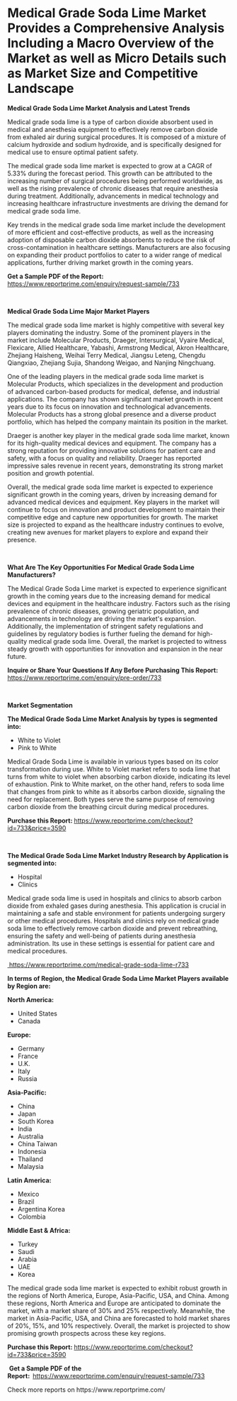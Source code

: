 <p><h1>Medical Grade Soda Lime Market Provides a Comprehensive Analysis Including a Macro Overview of the Market as well as Micro Details such as Market Size and Competitive Landscape</h1></p><p><strong>Medical Grade Soda Lime Market Analysis and Latest Trends</strong></p>
<p><p>Medical grade soda lime is a type of carbon dioxide absorbent used in medical and anesthesia equipment to effectively remove carbon dioxide from exhaled air during surgical procedures. It is composed of a mixture of calcium hydroxide and sodium hydroxide, and is specifically designed for medical use to ensure optimal patient safety.</p><p>The medical grade soda lime market is expected to grow at a CAGR of 5.33% during the forecast period. This growth can be attributed to the increasing number of surgical procedures being performed worldwide, as well as the rising prevalence of chronic diseases that require anesthesia during treatment. Additionally, advancements in medical technology and increasing healthcare infrastructure investments are driving the demand for medical grade soda lime.</p><p>Key trends in the medical grade soda lime market include the development of more efficient and cost-effective products, as well as the increasing adoption of disposable carbon dioxide absorbents to reduce the risk of cross-contamination in healthcare settings. Manufacturers are also focusing on expanding their product portfolios to cater to a wider range of medical applications, further driving market growth in the coming years.</p></p>
<p><strong>Get a Sample PDF of the Report:&nbsp;</strong> <a href="https://www.reportprime.com/enquiry/request-sample/733">https://www.reportprime.com/enquiry/request-sample/733</a></p>
<p>&nbsp;</p>
<p><strong>Medical Grade Soda Lime Major Market Players</strong></p>
<p><p>The medical grade soda lime market is highly competitive with several key players dominating the industry. Some of the prominent players in the market include Molecular Products, Draeger, Intersurgical, Vyaire Medical, Flexicare, Allied Healthcare, Yabashi, Armstrong Medical, Akron Healthcare, Zhejiang Haisheng, Weihai Terry Medical, Jiangsu Leteng, Chengdu Qiangxiao, Zhejiang Sujia, Shandong Weigao, and Nanjing Ningchuang.</p><p>One of the leading players in the medical grade soda lime market is Molecular Products, which specializes in the development and production of advanced carbon-based products for medical, defense, and industrial applications. The company has shown significant market growth in recent years due to its focus on innovation and technological advancements. Molecular Products has a strong global presence and a diverse product portfolio, which has helped the company maintain its position in the market.</p><p>Draeger is another key player in the medical grade soda lime market, known for its high-quality medical devices and equipment. The company has a strong reputation for providing innovative solutions for patient care and safety, with a focus on quality and reliability. Draeger has reported impressive sales revenue in recent years, demonstrating its strong market position and growth potential.</p><p>Overall, the medical grade soda lime market is expected to experience significant growth in the coming years, driven by increasing demand for advanced medical devices and equipment. Key players in the market will continue to focus on innovation and product development to maintain their competitive edge and capture new opportunities for growth. The market size is projected to expand as the healthcare industry continues to evolve, creating new avenues for market players to explore and expand their presence.</p></p>
<p>&nbsp;</p>
<p><strong>What Are The Key Opportunities For Medical Grade Soda Lime Manufacturers?</strong></p>
<p><p>The Medical Grade Soda Lime market is expected to experience significant growth in the coming years due to the increasing demand for medical devices and equipment in the healthcare industry. Factors such as the rising prevalence of chronic diseases, growing geriatric population, and advancements in technology are driving the market's expansion. Additionally, the implementation of stringent safety regulations and guidelines by regulatory bodies is further fueling the demand for high-quality medical grade soda lime. Overall, the market is projected to witness steady growth with opportunities for innovation and expansion in the near future.</p></p>
<p><strong>Inquire or Share Your Questions If Any Before Purchasing This Report:</strong> <a href="https://www.reportprime.com/enquiry/pre-order/733">https://www.reportprime.com/enquiry/pre-order/733</a></p>
<p>&nbsp;</p>
<p><strong>Market Segmentation</strong></p>
<p><strong>The Medical Grade Soda Lime Market Analysis by types is segmented into:</strong></p>
<p><ul><li>White to Violet</li><li>Pink to White</li></ul></p>
<p><p>Medical Grade Soda Lime is available in various types based on its color transformation during use. White to Violet market refers to soda lime that turns from white to violet when absorbing carbon dioxide, indicating its level of exhaustion. Pink to White market, on the other hand, refers to soda lime that changes from pink to white as it absorbs carbon dioxide, signaling the need for replacement. Both types serve the same purpose of removing carbon dioxide from the breathing circuit during medical procedures.</p></p>
<p><strong>Purchase this Report:&nbsp;</strong><a href="https://www.reportprime.com/checkout?id=733&price=3590">https://www.reportprime.com/checkout?id=733&price=3590</a></p>
<p>&nbsp;</p>
<p><strong>The Medical Grade Soda Lime Market Industry Research by Application is segmented into:</strong></p>
<p><ul><li>Hospital</li><li>Clinics</li></ul></p>
<p><p>Medical grade soda lime is used in hospitals and clinics to absorb carbon dioxide from exhaled gases during anesthesia. This application is crucial in maintaining a safe and stable environment for patients undergoing surgery or other medical procedures. Hospitals and clinics rely on medical grade soda lime to effectively remove carbon dioxide and prevent rebreathing, ensuring the safety and well-being of patients during anesthesia administration. Its use in these settings is essential for patient care and medical procedures.</p></p>
<p><a href="https://www.reportprime.com/medical-grade-soda-lime-r733">&nbsp;https://www.reportprime.com/medical-grade-soda-lime-r733</a></p>
<p><strong>In terms of Region, the Medical Grade Soda Lime Market Players available by Region are:</strong></p>
<p>
    <p> <strong> North America: </strong>
        <ul>
            <li>United States</li>
            <li>Canada</li>
        </ul>
        </p> 
    <p> <strong> Europe: </strong>
        <ul>
            <li>Germany</li>
            <li>France</li>
            <li>U.K.</li>
            <li>Italy</li>
            <li>Russia</li>
        </ul>
        </p> 
    <p> <strong> Asia-Pacific: </strong>
        <ul>
            <li>China</li>
            <li>Japan</li>
            <li>South Korea</li>
            <li>India</li>
            <li>Australia</li>
            <li>China Taiwan</li>
            <li>Indonesia</li>
            <li>Thailand</li>
            <li>Malaysia</li>
        </ul>
        </p> 
    <p> <strong> Latin America: </strong>
        <ul>
            <li>Mexico</li>
            <li>Brazil</li>
            <li>Argentina Korea</li>
            <li>Colombia</li>
        </ul>
        </p> 
    <p> <strong> Middle East & Africa: </strong>
        <ul>
            <li>Turkey</li>
            <li>Saudi</li>
            <li>Arabia</li>
            <li>UAE</li>
            <li>Korea</li>
        </ul>
    </p>
    </p>
<p><p>The medical grade soda lime market is expected to exhibit robust growth in the regions of North America, Europe, Asia-Pacific, USA, and China. Among these regions, North America and Europe are anticipated to dominate the market, with a market share of 30% and 25% respectively. Meanwhile, the market in Asia-Pacific, USA, and China are forecasted to hold market shares of 20%, 15%, and 10% respectively. Overall, the market is projected to show promising growth prospects across these key regions.</p></p>
<p><strong>Purchase this Report: </strong><a href="https://www.reportprime.com/checkout?id=733&price=3590">https://www.reportprime.com/checkout?id=733&price=3590</a></p>
<p>&nbsp;<strong>Get a Sample PDF of the Report:&nbsp;&nbsp;</strong><a href="https://www.reportprime.com/enquiry/request-sample/733">https://www.reportprime.com/enquiry/request-sample/733</a></p>
<p><strong></strong></p>
<p>Check more reports on https://www.reportprime.com/</p>